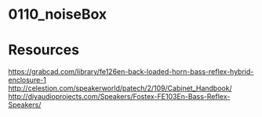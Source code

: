# 0110_noiseBox

# Resources
https://grabcad.com/library/fe126en-back-loaded-horn-bass-reflex-hybrid-enclosure-1
http://celestion.com/speakerworld/patech/2/109/Cabinet_Handbook/
http://diyaudioprojects.com/Speakers/Fostex-FE103En-Bass-Reflex-Speakers/
